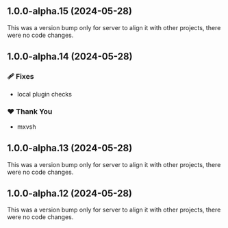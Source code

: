 ## 1.0.0-alpha.15 (2024-05-28)

This was a version bump only for server to align it with other projects, there were no code changes.

## 1.0.0-alpha.14 (2024-05-28)


### 🩹 Fixes

- local plugin checks


### ❤️  Thank You

- mxvsh

## 1.0.0-alpha.13 (2024-05-28)

This was a version bump only for server to align it with other projects, there were no code changes.

## 1.0.0-alpha.12 (2024-05-28)

This was a version bump only for server to align it with other projects, there were no code changes.